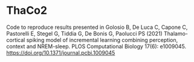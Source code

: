 # ThaCo2

Code to reproduce results presented in Golosio B, De Luca C, Capone C, Pastorelli E, Stegel G, Tiddia G, De Bonis G, Paolucci PS (2021) Thalamo-cortical spiking model of incremental learning combining perception, context and NREM-sleep. PLOS Computational Biology 17(6): e1009045. https://doi.org/10.1371/journal.pcbi.1009045


